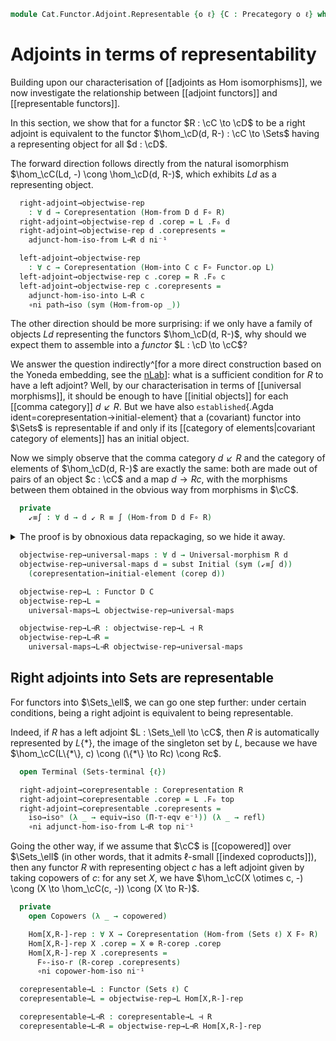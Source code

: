<!--
```agda
open import Cat.Instances.Elements.Covariant
open import Cat.Diagram.Coproduct.Copower
open import Cat.Diagram.Coproduct.Indexed
open import Cat.Functor.Hom.Representable
open import Cat.Functor.Equivalence.Path
open import Cat.Instances.Sets.Complete
open import Cat.Functor.Adjoint.Hom
open import Cat.Functor.Equivalence
open import Cat.Functor.Hom.Duality
open import Cat.Instances.Functor
open import Cat.Diagram.Terminal
open import Cat.Diagram.Initial
open import Cat.Functor.Adjoint
open import Cat.Instances.Comma
open import Cat.Instances.Sets
open import Cat.Functor.Hom
open import Cat.Prelude

import Cat.Reasoning

open Corepresentation
open Representation
open Functor
```
-->

```agda
module Cat.Functor.Adjoint.Representable {o ℓ} {C : Precategory o ℓ} where
```

# Adjoints in terms of representability

Building upon our characterisation of [[adjoints as Hom isomorphisms]], we now
investigate the relationship between [[adjoint functors]] and [[representable
functors]].

In this section, we show that for a functor $R : \cC \to \cD$ to be a right adjoint
is equivalent to the functor $\hom_\cD(d, R-) : \cC \to \Sets$ having a representing
object for all $d : \cD$.

The forward direction follows directly from the natural isomorphism $\hom_\cC(Ld, -)
\cong \hom_\cD(d, R-)$, which exhibits $Ld$ as a representing object.

<!--
```agda
module _ {o'} {D : Precategory o' ℓ}
  {L : Functor D C} {R : Functor C D} (L⊣R : L ⊣ R)
  where
```
-->

```agda
  right-adjoint→objectwise-rep
    : ∀ d → Corepresentation (Hom-from D d F∘ R)
  right-adjoint→objectwise-rep d .corep = L .F₀ d
  right-adjoint→objectwise-rep d .corepresents =
    adjunct-hom-iso-from L⊣R d ni⁻¹

  left-adjoint→objectwise-rep
    : ∀ c → Corepresentation (Hom-into C c F∘ Functor.op L)
  left-adjoint→objectwise-rep c .corep = R .F₀ c
  left-adjoint→objectwise-rep c .corepresents =
    adjunct-hom-iso-into L⊣R c
    ∘ni path→iso (sym (Hom-from-op _))
```

The other direction should be more surprising: if we only have a family of objects
$Ld$ representing the functors $\hom_\cD(d, R-)$, why should we expect them to
assemble into a *functor* $L : \cD \to \cC$?

We answer the question indirectly^[for a more direct construction based on the Yoneda
embedding, see the [nLab](https://ncatlab.org/nlab/show/adjoint+functor#AdjointFunctorFromObjectwiseRepresentingObject)]:
what is a sufficient condition for $R$ to have a left adjoint?
Well, by our characterisation in terms of [[universal morphisms]], it should be
enough to have [[initial objects]] for each [[comma category]] $d \swarrow R$.
But we have also `established`{.Agda ident=corepresentation→initial-element}
that a (covariant) functor into $\Sets$ is representable if and only if its
[[category of elements|covariant category of elements]] has an initial object.

Now we simply observe that the comma category $d \swarrow R$ and the category of
elements of $\hom_\cD(d, R-)$ are exactly the same: both are made out of pairs of
an object $c : \cC$ and a map $d \to Rc$, with the morphisms between them obtained
in the obvious way from morphisms in $\cC$.

<!--
```agda
module _ {o'} {D : Precategory o' ℓ}
  {R : Functor C D}
  (corep : ∀ d → Corepresentation (Hom-from D d F∘ R))
  where

  private
    module D = Cat.Reasoning D
```
-->

```agda
  private
    ↙≡∫ : ∀ d → d ↙ R ≡ ∫ (Hom-from D d F∘ R)
```

<details>
<summary>The proof is by obnoxious data repackaging, so we hide it away.</summary>

```agda
    ↙≡∫ d = Precategory-path F F-is-precat-iso where
      open is-precat-iso

      F : Functor (d ↙ R) (∫ (Hom-from D d F∘ R))
      F .F₀ m = elem (m .↓Obj.y) (m .↓Obj.map)
      F .F₁ f = elem-hom (f .↓Hom.β) (sym (f .↓Hom.sq) ∙ D.idr _)
      F .F-id = ext refl
      F .F-∘ f g = ext refl

      F-is-precat-iso : is-precat-iso F
      F-is-precat-iso .has-is-iso = is-iso→is-equiv is where
        is : is-iso (F .F₀)
        is .is-iso.inv e = ↓obj (e .Element.section)
        is .is-iso.rinv e = refl
        is .is-iso.linv o = ↓Obj-path _ _ refl refl refl
      F-is-precat-iso .has-is-ff = is-iso→is-equiv is where
        is : is-iso (F .F₁)
        is .is-iso.inv h = ↓hom (D.idr _ ∙ sym (h .Element-hom.commute))
        is .is-iso.rinv h = ext refl
        is .is-iso.linv h = ↓Hom-path _ _ refl refl
```
</details>

```agda
  objectwise-rep→universal-maps : ∀ d → Universal-morphism R d
  objectwise-rep→universal-maps d = subst Initial (sym (↙≡∫ d))
    (corepresentation→initial-element (corep d))

  objectwise-rep→L : Functor D C
  objectwise-rep→L =
    universal-maps→L objectwise-rep→universal-maps

  objectwise-rep→L⊣R : objectwise-rep→L ⊣ R
  objectwise-rep→L⊣R =
    universal-maps→L⊣R objectwise-rep→universal-maps
```

## Right adjoints into Sets are representable

For functors into $\Sets_\ell$, we can go one step further: under certain conditions,
being a right adjoint is equivalent to being representable.

Indeed, if $R$ has a left adjoint $L : \Sets_\ell \to \cC$, then $R$ is automatically
represented by $L\{*\}$, the image of the singleton set by $L$, because we have
$\hom_\cC(L\{*\}, c) \cong (\{*\} \to Rc) \cong Rc$.

<!--
```agda
module _
  {R : Functor C (Sets ℓ)} {L : Functor (Sets ℓ) C} (L⊣R : L ⊣ R)
  where
```
-->

```agda
  open Terminal (Sets-terminal {ℓ})

  right-adjoint→corepresentable : Corepresentation R
  right-adjoint→corepresentable .corep = L .F₀ top
  right-adjoint→corepresentable .corepresents =
    iso→isoⁿ (λ _ → equiv→iso (Π-⊤-eqv e⁻¹)) (λ _ → refl)
    ∘ni adjunct-hom-iso-from L⊣R top ni⁻¹
```

Going the other way, if we assume that $\cC$ is [[copowered]] over $\Sets_\ell$
(in other words, that it admits $\ell$-small [[indexed coproducts]]), then any
functor $R$ with representing object $c$ has a left adjoint given by taking copowers
of $c$: for any set $X$, we have $\hom_\cC(X \otimes c, -) \cong
(X \to \hom_\cC(c, -)) \cong (X \to R-)$.

<!--
```agda
module _
  (copowered : has-indexed-coproducts C ℓ)
  {R : Functor C (Sets ℓ)} (R-corep : Corepresentation R)
  where
```
-->

```agda
  private
    open Copowers (λ _ → copowered)

    Hom[X,R-]-rep : ∀ X → Corepresentation (Hom-from (Sets ℓ) X F∘ R)
    Hom[X,R-]-rep X .corep = X ⊗ R-corep .corep
    Hom[X,R-]-rep X .corepresents =
      F∘-iso-r (R-corep .corepresents)
      ∘ni copower-hom-iso ni⁻¹

  corepresentable→L : Functor (Sets ℓ) C
  corepresentable→L = objectwise-rep→L Hom[X,R-]-rep

  corepresentable→L⊣R : corepresentable→L ⊣ R
  corepresentable→L⊣R = objectwise-rep→L⊣R Hom[X,R-]-rep
```
